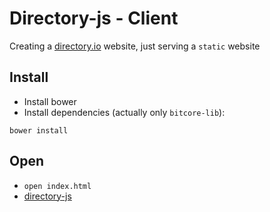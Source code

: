 # Directory-js - Client

Creating a [directory.io](https://github.com/isghe/directory.io/tree/isghe) website, just serving a `static` website

## Install

* Install bower
* Install dependencies (actually only `bitcore-lib`):

```
bower install
```

## Open

* `open index.html`
* [directory-js](https://bhbnetwork.github.io/directory-js)